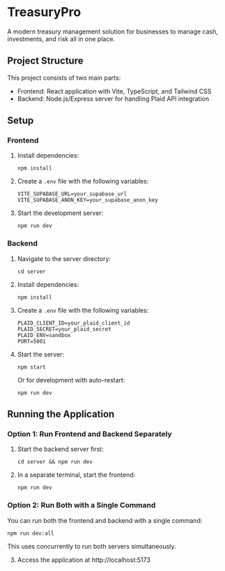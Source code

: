 # TreasuryPro

A modern treasury management solution for businesses to manage cash, investments, and risk all in one place.

## Project Structure

This project consists of two main parts:
- Frontend: React application with Vite, TypeScript, and Tailwind CSS
- Backend: Node.js/Express server for handling Plaid API integration

## Setup

### Frontend

1. Install dependencies:
   ```
   npm install
   ```

2. Create a `.env` file with the following variables:
   ```
   VITE_SUPABASE_URL=your_supabase_url
   VITE_SUPABASE_ANON_KEY=your_supabase_anon_key
   ```

3. Start the development server:
   ```
   npm run dev
   ```

### Backend

1. Navigate to the server directory:
   ```
   cd server
   ```

2. Install dependencies:
   ```
   npm install
   ```

3. Create a `.env` file with the following variables:
   ```
   PLAID_CLIENT_ID=your_plaid_client_id
   PLAID_SECRET=your_plaid_secret
   PLAID_ENV=sandbox
   PORT=5001
   ```

4. Start the server:
   ```
   npm start
   ```

   Or for development with auto-restart:
   ```
   npm run dev
   ```

## Running the Application

### Option 1: Run Frontend and Backend Separately

1. Start the backend server first:
   ```
   cd server && npm run dev
   ```

2. In a separate terminal, start the frontend:
   ```
   npm run dev
   ```

### Option 2: Run Both with a Single Command

You can run both the frontend and backend with a single command:
```
npm run dev:all
```

This uses concurrently to run both servers simultaneously.

3. Access the application at http://localhost:5173